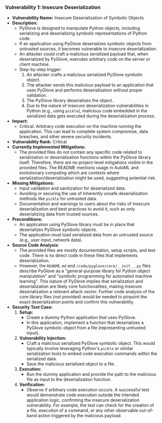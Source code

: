 ### Vulnerability 1: Insecure Deserialization

- **Vulnerability Name:** Insecure Deserialization of Symbolic Objects
- **Description:**
    - PyGlove is designed to manipulate Python objects, including serializing and deserializing symbolic representations of Python code.
    - If an application using PyGlove deserializes symbolic objects from untrusted sources, it becomes vulnerable to insecure deserialization.
    - An attacker could craft a malicious serialized payload that, when deserialized by PyGlove, executes arbitrary code on the server or client machine.
    - Step-by-step trigger:
        1. An attacker crafts a malicious serialized PyGlove symbolic object.
        2. The attacker sends this malicious payload to an application that uses PyGlove and performs deserialization without proper validation.
        3. The PyGlove library deserializes the object.
        4. Due to the nature of insecure deserialization vulnerabilities in Python (e.g., using `pickle`), malicious code embedded in the serialized data gets executed during the deserialization process.
- **Impact:**
    - Critical. Arbitrary code execution on the machine running the application. This can lead to complete system compromise, data breaches, and other severe security incidents.
- **Vulnerability Rank:** Critical
- **Currently Implemented Mitigations:**
    - The provided files do not contain any specific code related to serialization or deserialization functions within the PyGlove library itself. Therefore, there are no project-level mitigations visible in the provided files. The README mentions usage in AutoML and evolutionary computing which are contexts where serialization/deserialization might be used, suggesting potential risk.
- **Missing Mitigations:**
    - Input validation and sanitization for deserialized data.
    - Avoiding or securing the use of inherently unsafe deserialization methods like `pickle` for untrusted data.
    - Documentation and warnings to users about the risks of insecure deserialization and best practices to avoid it, such as only deserializing data from trusted sources.
- **Preconditions:**
    - An application using PyGlove library must be in place that deserializes PyGlove symbolic objects.
    - The application must load serialized data from an untrusted source (e.g., user input, network data).
- **Source Code Analysis:**
    - The provided files are mostly documentation, setup scripts, and test code. There is no direct code in these files that implements deserialization.
    - However, the `README.md` and `/code/pyglove/core/__init__.py` files describe PyGlove as a "general-purpose library for Python object manipulation" and "symbolic programming for automated machine learning". This nature of PyGlove implies that serialization and deserialization are likely core functionalities, making insecure deserialization a relevant attack vector. Further code analysis of the core library files (not provided) would be needed to pinpoint the exact deserialization points and confirm this vulnerability.
- **Security Test Case:**
    1. **Setup:**
        - Create a dummy Python application that uses PyGlove.
        - In this application, implement a function that deserializes a PyGlove symbolic object from a file (representing untrusted input).
    2. **Vulnerability Injection:**
        - Craft a malicious serialized PyGlove symbolic object. This would typically involve leveraging Python's `pickle` or similar serialization tools to embed code execution commands within the serialized data.
        - Save the malicious serialized object to a file.
    3. **Execution:**
        - Run the dummy application and provide the path to the malicious file as input to the deserialization function.
    4. **Verification:**
        - Observe if arbitrary code execution occurs. A successful test would demonstrate code execution outside the intended application logic, confirming the insecure deserialization vulnerability. For example, the test can check for the creation of a file, execution of a command, or any other observable out-of-band action triggered by the malicious payload.